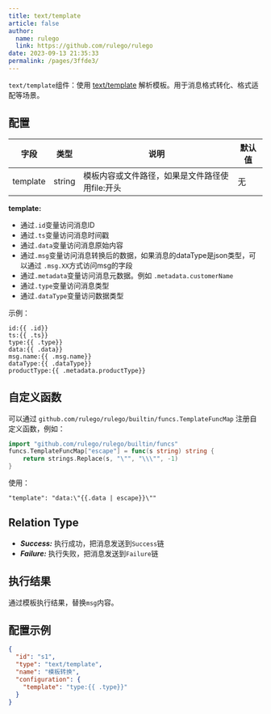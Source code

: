 ```yaml
---
title: text/template
article: false
author: 
  name: rulego
  link: https://github.com/rulego/rulego
date: 2023-09-13 21:35:33
permalink: /pages/3ffde3/
---
```


`text/template`组件：使用 [text/template](https://pkg.go.dev/text/template) 解析模板。用于消息格式转化、格式适配等场景。

## 配置

| 字段       | 类型     | 说明                         | 默认值 |
|----------|--------|----------------------------|-----|
| template | string | 模板内容或文件路径，如果是文件路径使用file:开头 | 无   |

**template:**
- 通过`.id`变量访问消息ID
- 通过`.ts`变量访问消息时间戳
- 通过`.data`变量访问消息原始内容
- 通过`.msg`变量访问消息转换后的数据，如果消息的dataType是json类型，可以通过 `.msg.XX`方式访问msg的字段
- 通过`.metadata`变量访问消息元数据。例如 `.metadata.customerName`
- 通过`.type`变量访问消息类型
- 通过`.dataType`变量访问数据类型

示例：

```text
id:{{ .id}}
ts:{{ .ts}}
type:{{ .type}}
data:{{ .data}}
msg.name:{{ .msg.name}}
dataType:{{ .dataType}}
productType:{{ .metadata.productType}}
```

## 自定义函数
可以通过 `github.com/rulego/rulego/builtin/funcs.TemplateFuncMap` 注册自定义函数，例如：
```go
import "github.com/rulego/rulego/builtin/funcs"
funcs.TemplateFuncMap["escape"] = func(s string) string {
	return strings.Replace(s, "\"", "\\\"", -1)
}
```
使用：
```text
"template": "data:\"{{.data | escape}}\""
```

## Relation Type

- ***Success:*** 执行成功，把消息发送到`Success`链
- ***Failure:*** 执行失败，把消息发送到`Failure`链

## 执行结果

通过模板执行结果，替换`msg`内容。

## 配置示例

```json
{
  "id": "s1",
  "type": "text/template",
  "name": "模板转换",
  "configuration": {
    "template": "type:{{ .type}}"
  }
}
```

